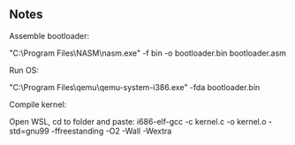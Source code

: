 Notes
-----

Assemble bootloader:

"C:\Program Files\NASM\nasm.exe" -f bin -o bootloader.bin bootloader.asm

Run OS:

"C:\Program Files\qemu\qemu-system-i386.exe" -fda bootloader.bin

Compile kernel:

Open WSL, cd to folder and paste: i686-elf-gcc -c kernel.c -o kernel.o -std=gnu99 -ffreestanding -O2 -Wall -Wextra

